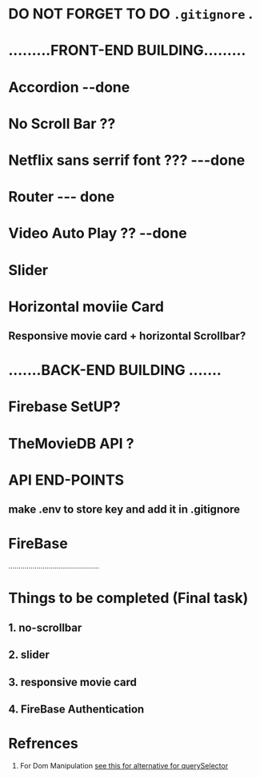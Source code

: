 # DO NOT FORGET TO DO ``` .gitignore ``` .
# .........FRONT-END BUILDING.........
# Accordion --done 
# No Scroll Bar ??
# Netflix sans serrif font ??? ---done
# Router --- done 
# Video Auto Play ?? --done 
# Slider
# Horizontal moviie Card 
## Responsive movie card + horizontal Scrollbar?
# .......BACK-END BUILDING .......
# Firebase SetUP?
# TheMovieDB API ?
# API END-POINTS 
## make .env to store key and add it in .gitignore 

# FireBase 
.............................................
# Things to be completed (Final task)
## 1. no-scrollbar
## 2. slider
## 3. responsive movie card
## 4. FireBase Authentication
#  Refrences
1) For Dom Manipulation
[see this for alternative for querySelector](https://www.meje.dev/blog/useref-not-queryselector)
